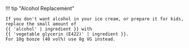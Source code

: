 !!! tip "Alcohol Replacement"

    If you don't want alcohol in your ice cream, or prepare it for kids, replace the small amount of
    {{ 'alcohol' | ingredient }} with
    {{ 'vegetable glycerin (E422)' | ingredient }}.
    For 10g booze (40 vol%) use 8g VG instead.
